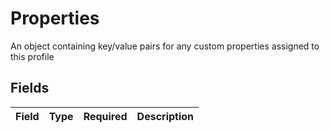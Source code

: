 # Properties

An object containing key/value pairs for any custom properties assigned to this profile


## Fields

| Field       | Type        | Required    | Description |
| ----------- | ----------- | ----------- | ----------- |